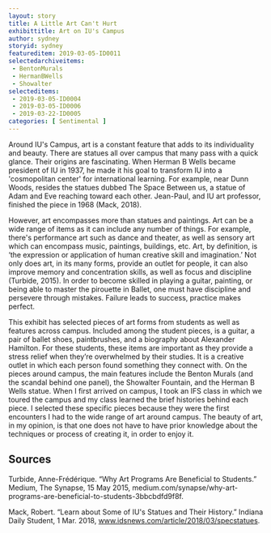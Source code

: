 ```yaml
---
layout: story
title: A Little Art Can't Hurt
exhibittitle: Art on IU's Campus
author: sydney
storyid: sydney
featureditem: 2019-03-05-ID0011
selectedarchiveitems:
 - BentonMurals
 - HermanBWells
 - Showalter
selecteditems:
 - 2019-03-05-ID0004
 - 2019-03-05-ID0006
 - 2019-03-22-ID0005
categories: [ Sentimental ]
---
```


 Around IU's Campus, art is a constant feature that adds to its individuality and beauty. There are statues all over campus that many pass with a quick glance. Their origins are fascinating. When Herman B Wells became president of IU in 1937, he made it his goal to transform IU into a 'cosmopolitan center' for international learning. For example, near Dunn Woods, resides the statues dubbed The Space Between us, a statue of Adam and Eve reaching toward each other. Jean-Paul, and IU art professor, finished the piece in 1968 (Mack, 2018).

However, art encompasses more than statues and paintings. Art can be a wide range of items as it can include any number of things. For example, there's performance art such as dance and theater, as well as sensory art which can encompass music, paintings, buildings, etc. Art, by definition, is ‘the expression or application of human creative skill and imagination.’ Not only does art, in its many forms, provide an outlet for people, it can also improve memory and concentration skills, as well as focus and discipline (Turbide, 2015). In order to become skilled in playing a guitar, painting, or being able to master the pirouette in Ballet, one must have discipline and persevere through mistakes. Failure leads to success, practice makes perfect.
 
 This exhibit has selected pieces of art forms from students as well as features across campus. Included among the student pieces, is a guitar, a pair of ballet shoes, paintbrushes, and a biography about Alexander Hamilton. For these students, these items are important as they provide a stress relief when they’re overwhelmed by their studies. It is a creative outlet in which each person found something they connect with. On the pieces around campus, the main features include the Benton Murals (and the scandal behind one panel), the Showalter Fountain, and the Herman B Wells statue. When I first arrived on campus, I took an IFS class in which we toured the campus and my class learned the brief histories behind each piece. I selected these specific pieces because they were the first encounters I had to the wide range of art around campus. The beauty of art, in my opinion, is that one does not have to have prior knowledge about the techniques or process of creating it, in order to enjoy it. 
    
 ## Sources 
 
 Turbide, Anne-Frédérique. “Why Art Programs Are Beneficial to Students.” Medium, The Synapse, 15 May 2015, medium.com/synapse/why-art-programs-are-beneficial-to-students-3bbcbdfd9f8f.

 Mack, Robert. “Learn about Some of IU's Statues and Their History.” Indiana Daily Student, 1 Mar. 2018, www.idsnews.com/article/2018/03/specstatues. 
